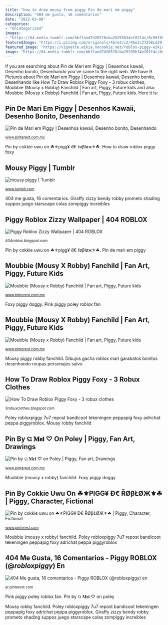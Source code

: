 ```yaml
---
title: "how to draw mousy from piggy Pin de mari em piggy"
description: "404 me gusta, 16 comentarios"
date: "2022-03-08"
categories:
- "Uncategorized"
images:
- "https://64.media.tumblr.com/bbffaed7d26578cba29295b34ef02f4c/0c96f85d0a5aeb67-2e/s500x750/7e3bff8c045962ea824711d53f9735a88c951100.jpg"
featuredImage: "https://i.pinimg.com/originals/4b/e2/c2/4be2c27258cd29f9ebe45b4d2aad1053.png"
featured_image: "https://vignette.wikia.nocookie.net/roblox-piggy-wikia/images/5/54/TransGiraffy.png/revision/latest/top-crop/width/360/height/450?cb=20200422101409"
image: "https://64.media.tumblr.com/bbffaed7d26578cba29295b34ef02f4c/0c96f85d0a5aeb67-2e/s500x750/7e3bff8c045962ea824711d53f9735a88c951100.jpg"
---
```


If you are searching about Pin de Mari em Piggy | Desenhos kawaii, Desenho bonito, Desenhando you've came to the right web. We have 9 Pictures about Pin de Mari em Piggy | Desenhos kawaii, Desenho bonito, Desenhando like How To Draw Roblox Piggy Foxy - 3 robux clothes, Moubbie (Mousy x Robby) Fanchild | Fan art, Piggy, Future kids and also Moubbie (Mousy x Robby) Fanchild | Fan art, Piggy, Future kids. Here it is:

## Pin De Mari Em Piggy | Desenhos Kawaii, Desenho Bonito, Desenhando

![Pin de Mari em Piggy | Desenhos kawaii, Desenho bonito, Desenhando](https://i.pinimg.com/736x/32/00/d2/3200d2de91797adbd94b5b842f784314.jpg "404 me gusta, 16 comentarios")

<small>www.pinterest.com.mx</small>

Pin by cokkie uwu on ☘⚜pigg¥ đ€ řøβłøж⚜☘. How to draw roblox piggy foxy

## Mousy Piggy | Tumblr

![mousy piggy | Tumblr](https://64.media.tumblr.com/bbffaed7d26578cba29295b34ef02f4c/0c96f85d0a5aeb67-2e/s500x750/7e3bff8c045962ea824711d53f9735a88c951100.jpg "Moubbie (mousy x robby) fanchild")

<small>www.tumblr.com</small>

404 me gusta, 16 comentarios. Giraffy zizzy bendy robby prometo shading suppos juego starscape colas zompiggy increíbles

## Piggy Roblox Zizzy Wallpaper | 404 ROBLOX

![Piggy Roblox Zizzy Wallpaper | 404 ROBLOX](https://vignette.wikia.nocookie.net/roblox-piggy-wikia/images/5/54/TransGiraffy.png/revision/latest/top-crop/width/360/height/450?cb=20200422101409 "Mousy piggy")

<small>404roblox.blogspot.com</small>

Pin by cokkie uwu on ☘⚜pigg¥ đ€ řøβłøж⚜☘. Pin de mari em piggy

## Moubbie (Mousy X Robby) Fanchild | Fan Art, Piggy, Future Kids

![Moubbie (Mousy x Robby) Fanchild | Fan art, Piggy, Future kids](https://i.pinimg.com/originals/4b/e2/c2/4be2c27258cd29f9ebe45b4d2aad1053.png "Dibujos gacha roblox mari garabatos bonitos desenhando roupas personajes salvo")

<small>www.pinterest.com.mx</small>

Foxy piggy doggy. Pink piggy poley roblox fan

## Moubbie (Mousy X Robby) Fanchild | Fan Art, Piggy, Future Kids

![Moubbie (Mousy x Robby) Fanchild | Fan art, Piggy, Future kids](https://i.pinimg.com/736x/4b/e2/c2/4be2c27258cd29f9ebe45b4d2aad1053.jpg "Pink piggy poley roblox fan")

<small>www.pinterest.com.mx</small>

Mousy piggy robby fanchild. Dibujos gacha roblox mari garabatos bonitos desenhando roupas personajes salvo

## How To Draw Roblox Piggy Foxy - 3 Robux Clothes

![How To Draw Roblox Piggy Foxy - 3 robux clothes](https://i.pinimg.com/564x/8e/9b/0a/8e9b0ad9fe92719d3e7de1e52d4ae9e4.jpg "Pin de mari em piggy")

<small>3robuxclothes.blogspot.com</small>

Poley robloxpiggy 7u7 repost bandicoot tekeningen peppapig foxy adrichat peppa piggyroblox. Mousy robby fanchild

## Pin By ଘ 𝐌𝐞𝐢 ♡ On Poley | Piggy, Fan Art, Drawings

![Pin by ଘ 𝐌𝐞𝐢 ♡ on Poley | Piggy, Fan art, Drawings](https://i.pinimg.com/736x/31/66/e6/3166e624809cfe99061bbdbabbe998c8.jpg "How to draw roblox piggy foxy")

<small>www.pinterest.com.mx</small>

Moubbie (mousy x robby) fanchild. Foxy piggy doggy

## Pin By Cokkie Uwu On ☘⚜PIGG¥ Đ€ ŘØβŁØЖ⚜☘ | Piggy, Character, Fictional

![Pin by cokkie uwu on ☘⚜PIGG¥ Đ€ ŘØβŁØЖ⚜☘ | Piggy, Character, Fictional](https://i.pinimg.com/736x/30/98/97/309897484ea8af768d8ce1c87eb2c590.jpg "Dibujos gacha roblox mari garabatos bonitos desenhando roupas personajes salvo")

<small>www.pinterest.com</small>

Moubbie (mousy x robby) fanchild. Poley robloxpiggy 7u7 repost bandicoot tekeningen peppapig foxy adrichat peppa piggyroblox

## 404 Me Gusta, 16 Comentarios - Piggy ROBLOX (@_robloxpiggy_) En

![404 Me gusta, 16 comentarios - Piggy ROBLOX (@_robloxpiggy_) en](https://i.pinimg.com/736x/9b/8d/c3/9b8dc37c65b664f3e19afb20a2a7ae8d.jpg "Moubbie (mousy x robby) fanchild")

<small>ar.pinterest.com</small>

Pink piggy poley roblox fan. Pin by ଘ 𝐌𝐞𝐢 ♡ on poley

Mousy robby fanchild. Poley robloxpiggy 7u7 repost bandicoot tekeningen peppapig foxy adrichat peppa piggyroblox. Giraffy zizzy bendy robby prometo shading suppos juego starscape colas zompiggy increíbles
